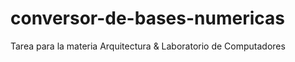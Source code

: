 # conversor-de-bases-numericas
Tarea para la materia Arquitectura &amp; Laboratorio de Computadores
